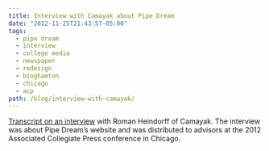 ```yaml
---
title: Interview with Camayak about Pipe Dream
date: "2012-11-25T21:43:57-05:00"
tags:
  - pipe dream
  - interview
  - college media
  - newspaper
  - redesign
  - binghamton
  - chicago
  - acp
path: /blog/interview-with-camayak/
---
```


[Transcript on an interview](https://www.scribd.com/document/113523774/Interview-with-Camayak-about-Pipe-Dream) with Roman Heindorff of Camayak. The interview was about Pipe Dream’s website and was distributed to advisors at the 2012 Associated Collegiate Press conference in Chicago.

